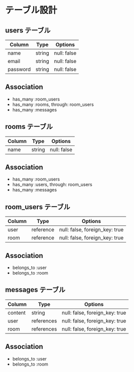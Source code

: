 # テーブル設計

## users テーブル

| Column   | Type   | Options     |
| -------- | ------ | ----------- |
| name     | string | null: false |
| email    | string | null: false |
| password | string | null: false |

## Association

- has_many :room_users
- has_many :rooms, through: room_users
- has_many :messages

## rooms テーブル

| Column | Type   | Options     |
| ------ | ------ | ----------- |
| name   | string | null: false |

## Association

- has_many :room_users
- has_many :users, through: room_users
- has_many :messages

## room_users テーブル

| Column | Type      | Options                        |
| ------ | --------- | ------------------------------ |
| user   | reference | null: false, foreign_key: true |
| room   | reference | null: false, foreign_key: true |

## Association

- belongs_to :user
- belongs_to :room

## messages テーブル

| Column  | Type       | Options                        |
| ------- | ---------- | ------------------------------ |
| content | string     | null: false, foreign_key: true |
| user    | references | null: false, foreign_key: true |
| room    | references | null: false, foreign_key: true |

## Association

- belongs_to :user
- belongs_to :room
